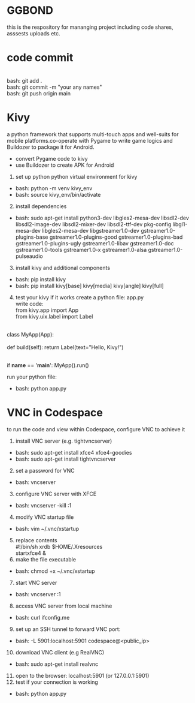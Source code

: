 # GGBOND
this is the respository for mananging project including code shares, asssests uploads etc.

# code commit
<br>bash: git add .
<br>bash: git commit -m "your any names"
<br>bash: git push origin main


# Kivy
a python framework that supports multi-touch apps and well-suits for mobile platforms.co-operate with Pygame to write game logics and Buildozer to package it for Android. 
- convert Pygame code to kivy
- use Buildozer to create APK for Android

1. set up python python virtual environment for kivy
- bash: python -m venv kivy_env
- bash: source kivy_env/bin/activate
2. install dependencies
- bash: sudo apt-get install python3-dev libgles2-mesa-dev libsdl2-dev libsdl2-image-dev libsdl2-mixer-dev libsdl2-ttf-dev pkg-config libgl1-mesa-dev libgles2-mesa-dev libgstreamer1.0-dev gstreamer1.0-plugins-base gstreamer1.0-plugins-good gstreamer1.0-plugins-bad gstreamer1.0-plugins-ugly gstreamer1.0-libav gstreamer1.0-doc gstreamer1.0-tools gstreamer1.0-x gstreamer1.0-alsa gstreamer1.0-pulseaudio
3. install kivy and additional components
- bash: pip install kivy
- bash: pip install kivy[base] kivy[media] kivy[angle] kivy[full]
4. test your kivy if it works
create a python file: app.py
<br>write code:<br>
from kivy.app import App <br>
from kivy.uix.label import Label

<br>class MyApp(App):<br>
    <br>def build(self):
        return Label(text="Hello, Kivy!")

<br>if __name__ == '__main__':
    MyApp().run()

run your python file:
- bash: python app.py


# VNC in Codespace
to run the code and view within Codespace, configure VNC to achieve it
1. install VNC server (e.g. tightvncserver)
- bash: sudo apt-get install xfce4 xfce4-goodies
- bash: sudo apt-get install tightvncserver
2. set a password for VNC
- bash: vncserver
3. configure VNC server with XFCE
- bash: vncserver -kill :1
4. modify VNC startup file
- bash: vim ~/.vnc/xstartup
5. replace contents <br>
#!/bin/sh
xrdb $HOME/.Xresources <br>
startxfce4 &
6. make the file executable
- bash: chmod +x ~/.vnc/xstartup 
7. start VNC server
- bash: vncserver :1
8. access VNC server from local machine
- bash: curl ifconfig.me
9. set up an SSH tunnel to forward VNC port:
- bash: -L 5901:localhost:5901 codespace@<public_ip>
10. download VNC client (e.g RealVNC)
- bash: sudo apt-get install realvnc
11. open to the browser: localhost:5901 (or 127.0.0.1:5901)
12. test if your connection is working
- bash: python app.py



